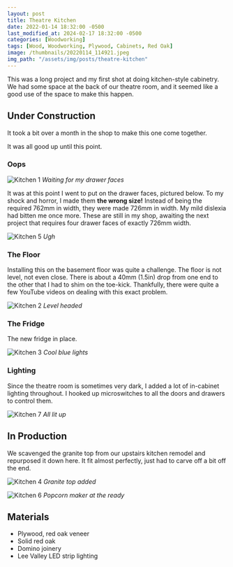 ```yaml
---
layout: post
title: Theatre Kitchen
date: 2022-01-14 18:32:00 -0500
last_modified_at: 2024-02-17 18:32:00 -0500
categories: [Woodworking]
tags: [Wood, Woodworking, Plywood, Cabinets, Red Oak]
image: /thumbnails/20220114_114921.jpeg
img_path: "/assets/img/posts/theatre-kitchen"
---
```


This was a long project and my first shot at doing kitchen-style cabinetry.  We had some space at the back of our theatre room, and it seemed like a good use of the space to make this happen.  

## Under Construction

It took a bit over a month in the shop to make this one come together.  

It was all good up until this point.

### Oops

![Kitchen 1][Kitchen 1]
_Waiting for my drawer faces_

It was at this point I went to put on the drawer faces, pictured below.  To my shock and horror, I made them **the wrong size!** Instead of being the required 762mm in width, they were made 726mm in width.  My mild dislexia had bitten me once more.  These are still in my shop, awaiting the next project that requires four drawer faces of exactly 726mm width.

![Kitchen 5][Kitchen 5]
_Ugh_

### The Floor

Installing this on the basement floor was quite a challenge.  The floor is not level, not even close.  There is about a 40mm (1.5in) drop from one end to the other that I had to shim on the toe-kick.  Thankfully, there were quite a few YouTube videos on dealing with this exact problem.

![Kitchen 2][Kitchen 2]
_Level headed_

### The Fridge

The new fridge in place.

![Kitchen 3][Kitchen 3]
_Cool blue lights_

### Lighting

Since the theatre room is sometimes very dark, I added a lot of in-cabinet lighting throughout.  I hooked up microswitches to all the doors and drawers to control them.

![Kitchen 7][Kitchen 7]
_All lit up_

## In Production

We scavenged the granite top from our upstairs kitchen remodel and repurposed it down here.  It fit almost perfectly, just had to carve off a bit off the end.

![Kitchen 4][Kitchen 4]
_Granite top added_

![Kitchen 6][Kitchen 6]
_Popcorn maker at the ready_

## Materials

- Plywood, red oak veneer
- Solid red oak
- Domino joinery
- Lee Valley LED strip lighting
  
[Kitchen 1]: 20220114_114921.jpeg
[Kitchen 2]: 20220123_191254.jpeg
[Kitchen 3]: 20220131_222101.jpeg
[Kitchen 4]: IMG_0541.jpeg
[Kitchen 5]: IMG_0542.jpeg
[Kitchen 6]: IMG_0540.jpeg
[Kitchen 7]: IMG_0154.jpeg
